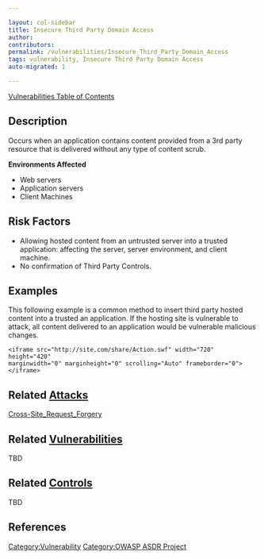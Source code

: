 ```yaml
---

layout: col-sidebar
title: Insecure Third Party Domain Access
author: 
contributors: 
permalink: /vulnerabilities/Insecure_Third_Party_Domain_Access
tags: vulnerability, Insecure Third Party Domain Access
auto-migrated: 1

---
```


[Vulnerabilities Table of Contents](ASDR_TOC_Vulnerabilities "wikilink")

## Description

Occurs when an application contains content provided from a 3rd party
resource that is delivered without any type of content scrub.

**Environments Affected**

  - Web servers
  - Application servers
  - Client Machines

## Risk Factors

  - Allowing hosted content from an untrusted server into a trusted
    application: affecting the server, server environment, and client
    machine.
  - No confirmation of Third Party Controls.

## Examples

This following example is a common method to insert third party hosted
content into a trusted an application. If the hosting site is vulnerable
to attack, all content delivered to an application would be vulnerable
malicious changes.

    <iframe src="http://site.com/share/Action.swf" width="720" height="420"
    marginwidth="0" marginheight="0" scrolling="Auto" frameborder="0"></iframe>

## Related [Attacks](Attacks "wikilink")

[Cross-Site_Request_Forgery](Cross-Site_Request_Forgery "wikilink")

## Related [Vulnerabilities](Vulnerabilities "wikilink")

TBD

## Related [Controls](Controls "wikilink")

TBD

## References

[Category:Vulnerability](Category:Vulnerability "wikilink")
[Category:OWASP ASDR Project](Category:OWASP_ASDR_Project "wikilink")